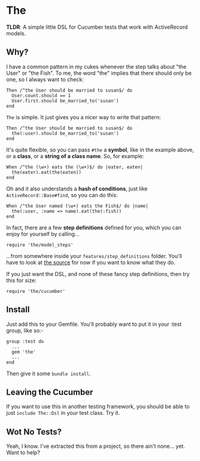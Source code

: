 # The

**TLDR**: A simple little DSL for Cucumber tests that work with ActiveRecord models.

## Why?

I have a common pattern in my cukes whenever the step talks about "the User" or "the Fish". To me, the word "the" implies that there should only be one, so I always want to check:

    Then /^the User should be married to susan$/ do
      User.count.should == 1
      User.first.should be_married_to('susan')
    end

`The` is simple. It just gives you a nicer way to write that pattern:

    Then /^the User should be married to susan$/ do
      the(:user).should be_married_to('susan')
    end

It's quite flexible, so you can pass `#the` a **symbol**, like in the example above, or a **class**, or a **string of a class name**. So, for example:

    When /^the (\w+) eats the (\w+)$/ do |eater, eaten|
      the(eater).eat(the(eaten))
    end

Oh and it also understands a **hash of conditions**, just like `ActiveRecord::Base#find`, so you can do this:

    When /^the User named (\w+) eats the Fish$/ do |name|
      the(:user, :name => name).eat(the(:fish))
    end

In fact, there are a few **step definitions** defined for you, which you can enjoy for yourself by calling...

    require 'the/model_steps'

...from somewhere inside your `features/step_definitions` folder. You'll have to look at [the source](http://github.com/mattwynne/the/blob/master/lib/the/model_steps.rb) for now if you want to know what they do.

If you just want the DSL, and none of these fancy step definitions, then try this for size:

    require 'the/cucumber'

## Install

Just add this to your Gemfile. You'll probably want to put it in your :test group, like so:-

    group :test do
      ...
      gem 'the'
      ...
    end
    
Then give it some `bundle install`.

## Leaving the Cucumber

If you want to use this in another testing framework, you should be able to just `include The::Dsl` in your test class. Try it.

## Wot No Tests?

Yeah, I know. I've extracted this from a project, so there ain't none... yet. Want to help?